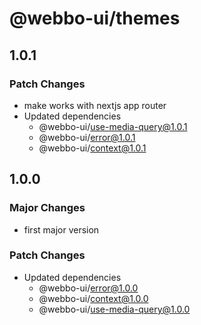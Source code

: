 # @webbo-ui/themes

## 1.0.1

### Patch Changes

- make works with nextjs app router
- Updated dependencies
  - @webbo-ui/use-media-query@1.0.1
  - @webbo-ui/error@1.0.1
  - @webbo-ui/context@1.0.1

## 1.0.0

### Major Changes

- first major version

### Patch Changes

- Updated dependencies
  - @webbo-ui/error@1.0.0
  - @webbo-ui/context@1.0.0
  - @webbo-ui/use-media-query@1.0.0
